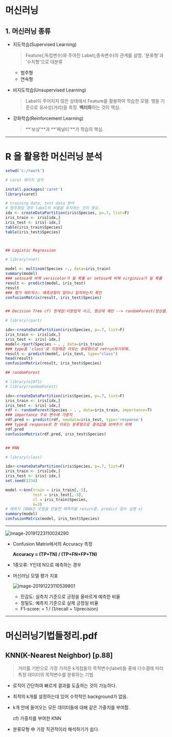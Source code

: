 # 머신러닝

## 1. 머신러닝 종류

- 지도학습(Supervised Learning)

  > Feature(;독립변수)와 주어진 Label(;종속변수)의 관계를 설명. '분류형'과 '수치형'으로 대분류

  - 범주형
  - 연속형

- 비지도학습(Unsupervised Learning)

  > Label이 주어지지 않은 상태에서 Feature를 활용하여 학습한 모델. 행을 기준으로 유사성(거리)을 측정. **벡터화**하는 것이 핵심.

- 강화학습(Reinforcement Learning)

  > **'보상'**과 **'페널티'**가 학습의 핵심.





----

# R 을 활용한 머신러닝 분석

```R
setwd('c:/rwork')

# caret 패키지 설치

install.packages('caret')
library(caret)

# training data, test data 분리
# 범주형일 경우 label의 비율을 유지하는 것이 중요.
idx <- createDataPartition(iris$Species, p=.7, list=F)
iris_train <- iris[idx,]
iris_test <- iris[-idx,]
table(iris_train$Species)
table(iris_test$Species)



## Logistic Regression

# library(nnet)

model <- multinom(Species ~., data=iris_train)
summary(model)
### setosa에 비해 versicolor가 될 확률 or setosa에 비해 virginica가 될 확률 
result <- predict(model, iris_test)
result
### 평가 매트릭스: 예측모형이 얼마나 일치하는지 확인
confusionMatrix(result, iris_test$Species)


## Decision Tree cf) 한계점:이분법적 사고, 평균에 예민 --> randomForest(앙상블)

# library(rpart)

idx<-createDataPartition(iris$Species, p=.7, list=F)
iris_train <- iris[idx,]
iris_test <- iris[-idx,]
model<-rpart(Species ~ . , data=iris_train)
### type을 'class'로 지정해준 이유는 분류형으로 retrun하기위해.
result <- predict(model, iris_test, type="class")
head(result)
confusionMatrix(result, iris_test$Species)

## randomForest

# library(e1071)
# library(randomForest)

idx<-createDataPartition(iris$Species, p=.7, list=F)
iris_train <- iris[idx,]
iris_test <- iris[-idx,]
rdf <- randomForest(Species ~ . , data=iris_train, importance=T)
### importance 주요 변수에 가중치
rdf.pred <- predict(rdf, newdata=iris_test, type='response')
### type을 response로 한 이유는 분류형으로 결과값을 보여주기 위해
rdf.pred
confusionMatrix(rdf.pred, iris_test$Species)


## KNN

# library(class)

idx<-createDataPartition(iris$Species, p=.7, list=F)
iris_train <- iris[idx,]
iris_test <- iris[-idx,]
set.seed(1234)

model <-knn(train = iris_train[,-5],
            test = iris_test[,-5],
            cl = iris_train$Species,
            k=3)
# 예측치 (KNN은 모형을 만들면 예측치를 return함. predict 함수 실행 x)
summary(model)
confusionMatrix(model, iris_test$Species)

```

---

![image-20191223110024290](C:\Users\student\AppData\Roaming\Typora\typora-user-images\image-20191223110024290.png)

- Confusion Matrix에서의 Accuracy 측정

  **Accuracy = (TP+TN) / (TP+FN+FP+TN)**

- 1종오류: Y인데 N으로 예측하는 경우

- 머신러닝 모델 평가 지표

  ![image-20191223110539801](C:\Users\student\AppData\Roaming\Typora\typora-user-images\image-20191223110539801.png)

  - 민감도: 실측치 기준으로 긍정을 올바르게 예측한 비율
  - 정밀도:  예측치 기준으로 실제 긍정일 비율
  - F1-score: = 1 / (1/recall + 1/precision)

---

# 머신러닝기법들정리.pdf

## KNN(K-Nearest Neighbor) [p.88]

> 거리를 기반으로 가장 가까운 k개점들의 목적변수(label)들 중에 다수결에 따라 특정 데이터의 목적변수를 분류하는 기법

- 로직이 간단하여 빠르게 결과를 도출하는 것이 가능하다.

- 최적의 k개를 설정하는데 있어 수학적인 background가 없음.

- k개 안에 들어오는 모든 데이터들에 대해 같은 가중치를 부여함.

  cf) 가중치를 부여한 KNN

- 분류모형 中 가장 직관적이라 해석하기가 쉽다.





